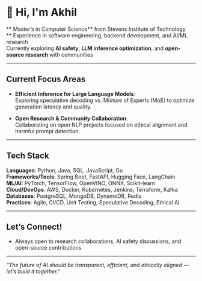 # 👋 Hi, I'm Akhil

** Master’s in Computer Science** from Stevens Institute of Technology  
** Experience in software engineering, backend development, and AI/ML research  
Currently exploring **AI safety**, **LLM inference optimization**, and **open-source research** with communities

---

##  Current Focus Areas

- **Efficient Inference for Large Language Models**:  
  Exploring speculative decoding vs. Mixture of Experts (MoE) to optimize generation latency and quality.
  
- **Open Research & Community Collaboration**:  
  Collaborating on open NLP projects focused on ethical alignment and harmful prompt detection.


---


##  Tech Stack

**Languages**: Python, Java, SQL, JavaScript, Go  
**Frameworks/Tools**: Spring Boot, FastAPI, Hugging Face, LangChain  
**ML/AI**: PyTorch, TensorFlow, OpenVINO, ONNX, Scikit-learn  
**Cloud/DevOps**: AWS, Docker, Kubernetes, Jenkins, Terraform, Kafka  
**Databases**: PostgreSQL, MongoDB, DynamoDB, Redis  
**Practices**: Agile, CI/CD, Unit Testing, Speculative Decoding, Ethical AI

---

##  Let’s Connect!

-  Always open to research collaborations, AI safety discussions, and open-source contributions

---

_“The future of AI should be transparent, efficient, and ethically aligned — let’s build it together.”_
